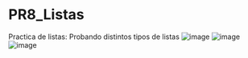 # PR8_Listas
Practica de listas: Probando distintos tipos de listas
![image](https://github.com/user-attachments/assets/dcceffc9-eb09-4be4-abbe-3cd68f0daa25)
![image](https://github.com/user-attachments/assets/6912390c-4dbd-4196-9d3e-52f4fb6ab0a4)
![image](https://github.com/user-attachments/assets/26b842ab-68a2-490d-9352-1022ca65c98a)


